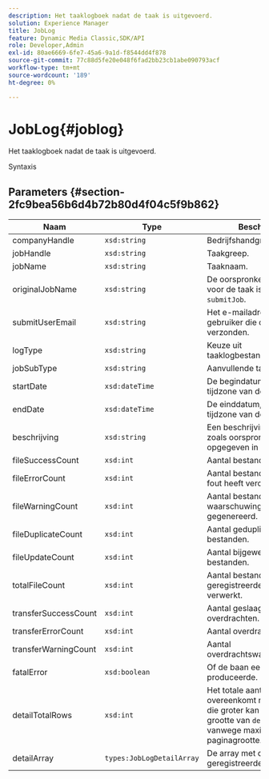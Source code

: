```yaml
---
description: Het taaklogboek nadat de taak is uitgevoerd.
solution: Experience Manager
title: JobLog
feature: Dynamic Media Classic,SDK/API
role: Developer,Admin
exl-id: 80ae6669-6fe7-45a6-9a1d-f8544dd4f878
source-git-commit: 77c88d5fe20e048f6fad2bb23cb1abe090793acf
workflow-type: tm+mt
source-wordcount: '189'
ht-degree: 0%

---
```


# JobLog{#joblog}

Het taaklogboek nadat de taak is uitgevoerd.

Syntaxis

## Parameters {#section-2fc9bea56b6d4b72b80d4f04c5f9b862}

| Naam | Type | Beschrijving |
|---|---|---|
| companyHandle | `xsd:string` | Bedrijfshandgreep. |
| jobHandle | `xsd:string` | Taakgreep. |
| jobName | `xsd:string` | Taaknaam. |
| originalJobName | `xsd:string` | De oorspronkelijke naam die voor de taak is ingediend met `submitJob`. |
| submitUserEmail | `xsd:string` | Het e-mailadres van de gebruiker die de taak heeft verzonden. |
| logType | `xsd:string` | Keuze uit taaklogbestandstypen. |
| jobSubType | `xsd:string` | Aanvullende taakgegevens. |
| startDate | `xsd:dateTime` | De begindatum, tijd en tijdzone van de taak. |
| endDate | `xsd:dateTime` | De einddatum, tijd en tijdzone van de taak. |
| beschrijving | `xsd:string` | Een beschrijving van de taak zoals oorspronkelijk opgegeven in `submitJob`. |
| fileSuccessCount | `xsd:int` | Aantal bestanden verwerkt. |
| fileErrorCount | `xsd:int` | Aantal bestanden dat een fout heeft veroorzaakt. |
| fileWarningCount | `xsd:int` | Aantal bestanden dat een waarschuwing heeft gegenereerd. |
| fileDuplicateCount | `xsd:int` | Aantal gedupliceerde bestanden. |
| fileUpdateCount | `xsd:int` | Aantal bijgewerkte bestanden. |
| totalFileCount | `xsd:int` | Aantal bestanden dat door de geregistreerde taak is verwerkt. |
| transferSuccessCount | `xsd:int` | Aantal geslaagde overdrachten. |
| transferErrorCount | `xsd:int` | Aantal overdrachtsfouten. |
| transferWarningCount | `xsd:int` | Aantal overdrachtswaarschuwingen. |
| fatalError | `xsd:boolean` | Of de baan een fatale fout produceerde. |
| detailTotalRows | `xsd:int` | Het totale aantal rijen dat overeenkomt met de query, die groter kan zijn dan de grootte van `detailArray` vanwege maximale paginagrootte. |
| detailArray | `types:JobLogDetailArray` | De array met details over de geregistreerde taak. |
